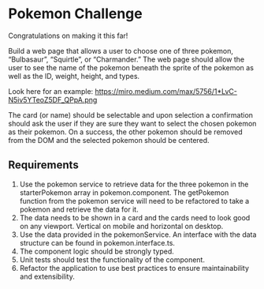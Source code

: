 # Pokemon Challenge

Congratulations on making it this far!

Build a web page that allows a user to choose one of three pokemon, “Bulbasaur”, “Squirtle”, or “Charmander.” The web page should allow the user to see the name of the pokemon beneath the sprite of the pokemon as well as the ID, weight, height, and types.

Look here for an example:
https://miro.medium.com/max/5756/1*LvC-N5iv5YTeoZ5DF_QPpA.png

The card (or name) should be selectable and upon selection a confirmation should ask the user if they are sure they want to select the chosen pokemon as their pokemon. On a success, the other pokemon should be removed from the DOM and the selected pokemon should be centered.

## Requirements
1.	Use the pokemon service to retrieve data for the three pokemon in the starterPokemon array in pokemon.component. The getPokemon function from the pokemon service will need to be refactored to take a pokemon and retrieve the data for it.
2.	The data needs to be shown in a card and the cards need to look good on any viewport. Vertical on mobile and horizontal on desktop.
3.	Use the data provided in the pokemonService. An interface with the data structure can be found in pokemon.interface.ts.
4.	The component logic should be strongly typed.
5.	Unit tests should test the functionality of the component.
6.	Refactor the application to use best practices to ensure maintainability and extensibility.
